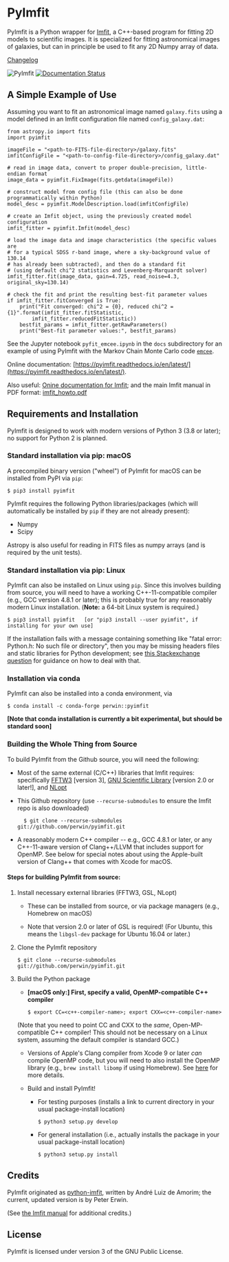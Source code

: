 # PyImfit

PyImfit is a Python wrapper for [Imfit](https://github.com/perwin/imfit), a C++-based program for fitting
2D models to scientific images. It is specialized for fitting astronomical images of galaxies, but can in 
principle be used to fit any 2D Numpy array of data. 

[Changelog](./CHANGELOG.md)

[comment]: <> ([![Build Status]&#40;https://travis-ci.org/perwin/pyimfit.svg?branch=master&#41;]&#40;https://travis-ci.org/perwin/pyimfit&#41;)
![PyImfit](https://github.com/perwin/pyimfit/workflows/PyImfit/badge.svg)
[![Documentation Status](https://readthedocs.org/projects/pyimfit/badge/?version=latest)](http://pyimfit.readthedocs.io/en/latest/?badge=latest)

## A Simple Example of Use

Assuming you want to fit an astronomical image named `galaxy.fits` using a model defined
in an Imfit configuration file named `config_galaxy.dat`:

    from astropy.io import fits
    import pyimfit
    
    imageFile = "<path-to-FITS-file-directory>/galaxy.fits"
    imfitConfigFile = "<path-to-config-file-directory>/config_galaxy.dat"

    # read in image data, convert to proper double-precision, little-endian format
    image_data = pyimfit.FixImage(fits.getdata(imageFile))

    # construct model from config file (this can also be done programmatically within Python)
    model_desc = pyimfit.ModelDescription.load(imfitConfigFile)

    # create an Imfit object, using the previously created model configuration
    imfit_fitter = pyimfit.Imfit(model_desc)

    # load the image data and image characteristics (the specific values are
    # for a typical SDSS r-band image, where a sky-background value of 130.14
    # has already been subtracted), and then do a standard fit
    # (using default chi^2 statistics and Levenberg-Marquardt solver)
    imfit_fitter.fit(image_data, gain=4.725, read_noise=4.3, original_sky=130.14)
    
    # check the fit and print the resulting best-fit parameter values
    if imfit_fitter.fitConverged is True:
        print("Fit converged: chi^2 = {0}, reduced chi^2 = {1}".format(imfit_fitter.fitStatistic,
            imfit_fitter.reducedFitStatistic))
        bestfit_params = imfit_fitter.getRawParameters()
        print("Best-fit parameter values:", bestfit_params)


See the Jupyter notebook `pyfit_emcee.ipynb` in the `docs` subdirectory for
an example of using PyImfit with the Markov Chain Monte Carlo code [`emcee`](http://dfm.io/emcee/current/).

Online documentation: [https://pyimfit.readthedocs.io/en/latest/](https://pyimfit.readthedocs.io/en/latest/).

Also useful: [Onine documentation for Imfit](https://imfit.readthedocs.io); and the main Imfit manual in PDF format:
[imfit_howto.pdf](http://www.mpe.mpg.de/~erwin/resources/imfit/imfit_howto.pdf)


## Requirements and Installation

PyImfit is designed to work with modern versions of Python 3 (3.8 or later); no support for Python 2 is planned.

### Standard installation via pip: macOS

A precompiled binary version ("wheel") of PyImfit for macOS can be installed from PyPI via `pip`:

    $ pip3 install pyimfit

PyImfit requires the following Python libraries/packages (which will automatically be installed
by `pip` if they are not already present):

* Numpy
* Scipy

Astropy is also useful for reading in FITS files as numpy arrays (and is required by the
unit tests).


### Standard installation via pip: Linux

PyImfit can also be installed on Linux using `pip`. Since this involves building from source,
you will need to have a working C++-11-compatible compiler (e.g., GCC version 4.8.1 or later);
this is probably true for any reasonably modern Linux installation. (**Note:** a 64-bit Linux
system is required.)

    $ pip3 install pyimfit   [or "pip3 install --user pyimfit", if installing for your own use]

If the installation fails with a message containing something like "fatal error: Python.h: 
No such file or directory", then you may be missing headers files and static libraries for
Python development; see [this Stackexchange question](https://stackoverflow.com/questions/21530577/fatal-error-python-h-no-such-file-or-directory)
for guidance on how to deal with that.


### Installation via conda

PyImfit can also be installed into a conda environment, via

    $ conda install -c conda-forge perwin::pyimfit

**[Note that conda installation is currently a bit experimental, but should be standard soon]**


### Building the Whole Thing from Source

To build PyImfit from the Github source, you will need the following:

   * Most of the same external (C/C++) libraries that Imfit requires: specifically 
   [FFTW3](https://www.fftw.org) [version 3], [GNU Scientific Library](https://www.gnu.org/software/gsl/) [version 2.0
   or later!], and [NLopt](https://nlopt.readthedocs.io/en/latest/)
   
   * This Github repository (use `--recurse-submodules` to ensure the Imfit repo is also downloaded)
           
           $ git clone --recurse-submodules git://github.com/perwin/pyimfit.git

   * A reasonably modern C++ compiler -- e.g., GCC 4.8.1 or later, or any C++-11-aware version of 
   Clang++/LLVM that includes support for OpenMP. See below for special notes about using
   the Apple-built version of Clang++ that comes with Xcode for macOS.


#### Steps for building PyImfit from source:

1. Install necessary external libraries (FFTW3, GSL, NLopt)

    * These can be installed from source, or via package managers (e.g., Homebrew on macOS)
        
    * Note that version 2.0 or later of GSL is required! (For Ubuntu, this means
    the `libgsl-dev` package for Ubuntu 16.04 or later.)

2. Clone the PyImfit repository

       $ git clone --recurse-submodules git://github.com/perwin/pyimfit.git

3. Build the Python package

   * **[macOS only:] First, specify a valid, OpenMP-compatible C++ compiler**
   
         $ export CC=<c++-compiler-name>; export CXX=<c++-compiler-name>
        
    (Note that you need to point CC and CXX to the *same*, Open-MP-compatible C++ compiler!
    This should not be necessary on a Linux system, assuming the default compiler is standard GCC.)
    
      * Versions of Apple's Clang compiler from Xcode 9 or later *can* compile OpenMP code, but you
      will need to also install the OpenMP library (e.g., `brew install libomp` if using Homebrew).
      See [here](https://iscinumpy.gitlab.io/post/omp-on-high-sierra/) for more details.
   
   * Build and install PyImfit!
   
      * For testing purposes (installs a link to current directory in your usual package-install location)

            $ python3 setup.py develop

      * For general installation (i.e., actually installs the package in your usual package-install location)

            $ python3 setup.py install


## Credits

PyImfit originated as [python-imfit](https://github.com/streeto/python-imfit), written by André Luiz de Amorim; 
the current, updated version is by Peter Erwin.

(See [the Imfit manual](http://www.mpe.mpg.de/~erwin/resources/imfit/imfit_howto.pdf) for additional credits.)


## License

PyImfit is licensed under version 3 of the GNU Public License.

